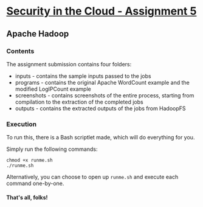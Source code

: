 # [Security in the Cloud - Assignment 5](https://github.com/nocturnalbeast/assignments-n-stuff/tree/sem_two/assignments/cloudsec_six)

## Apache Hadoop

### Contents

The assignment submission contains four folders:

* inputs - contains the sample inputs passed to the jobs
* programs - contains the original Apache WordCount example and the modified LogIPCount example
* screenshots - contains screenshots of the entire process, starting from compilation to the extraction of the completed jobs
* outputs - contains the extracted outputs of the jobs from HadoopFS

### Execution

To run this, there is a Bash scriptlet made, which will do everything for you.

Simply run the following commands:

```
chmod +x runme.sh
./runme.sh
```

Alternatively, you can choose to open up `runme.sh` and execute each command one-by-one.

#### That's all, folks!
